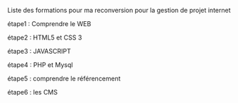 Liste des formations pour ma reconversion pour la gestion de projet internet


étape1 : Comprendre le WEB

étape2 : HTML5 et CSS 3

étape3 : JAVASCRIPT

étape4 : PHP et Mysql

étape5 : comprendre le référencement

étape6 : les CMS



